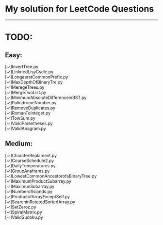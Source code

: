 # My solution for LeetCode  Questions 
___
# TODO:

## Easy:

[✓]InvertTree.py  
[✓]LinknedLisyCycle.py  
[✓]LongeerstCommonPrefix.py  
[✓]MaxDepthOfBinaryTre.py  
[✓]MeregeTrees.py  
[✓]MergeTwoList.py  
[✓]MinimumAbsoluteDifferenceinBST.py   
[✓]PalindromeNumber.py   
[✓]RemoveDuplicates.py  
[✓]RomanToInteget.py  
[✓]TowSum.py    
[✓]VaildParentheses.py   
[✓]ValidAnagram.py   

## Medium:
[✓]CharcterReplament.py  
[✓]CourseSchedule2.py  
[✓]DailyTemperatures.py  
[✓]GroupAnaframs.py  
[✓]LowestCommonAncestorofaBinaryTree.py  
[✓]MaximumProductSubarray.py   
[✓]MaximunSubarray.py  
[✓]NumberofIslands.py  
[✓]ProductofArrayExceptSelf.py  
[✓]SearchinRotatedSortedArray.py  
[✓]SetZeroz.py  
[✓]SpiralMatrix.py  
[✓]ValidSudoku.py   
